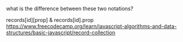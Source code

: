 what is the difference between these two notations?

records[id][prop] & records[id].prop
https://www.freecodecamp.org/learn/javascript-algorithms-and-data-structures/basic-javascript/record-collection

